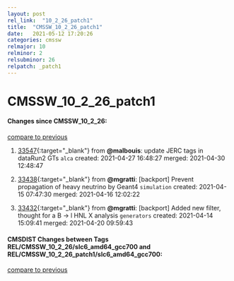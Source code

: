 ```yaml
---
layout: post
rel_link:  "10_2_26_patch1"
title:  "CMSSW_10_2_26_patch1"
date:   2021-05-12 17:20:26
categories: cmssw
relmajor: 10
relminor: 2
relsubminor: 26
relpatch: _patch1
---
```


# CMSSW_10_2_26_patch1
#### Changes since CMSSW_10_2_26:
[compare to previous](https://github.com/cms-sw/cmssw/compare/CMSSW_10_2_26...CMSSW_10_2_26_patch1)



1. [33547](http://github.com/cms-sw/cmssw/pull/33547){:target="_blank"}  from **@malbouis**: update JERC tags in dataRun2 GTs `alca`  created: 2021-04-27 16:48:27 merged: 2021-04-30 12:48:47



2. [33438](http://github.com/cms-sw/cmssw/pull/33438){:target="_blank"}  from **@mgratti**: [backport] Prevent propagation of heavy neutrino by Geant4  `simulation`  created: 2021-04-15 07:47:30 merged: 2021-04-16 12:02:22



3. [33432](http://github.com/cms-sw/cmssw/pull/33432){:target="_blank"}  from **@mgratti**: [backport] Added new filter, thought for a B -> l HNL X analysis `generators`  created: 2021-04-14 15:09:41 merged: 2021-04-20 09:59:43



#### CMSDIST Changes between Tags REL/CMSSW_10_2_26/slc6_amd64_gcc700 and REL/CMSSW_10_2_26_patch1/slc6_amd64_gcc700:
[compare to previous](https://github.com/cms-sw/cmsdist/compare/REL/CMSSW_10_2_26/slc6_amd64_gcc700...REL/CMSSW_10_2_26_patch1/slc6_amd64_gcc700)


